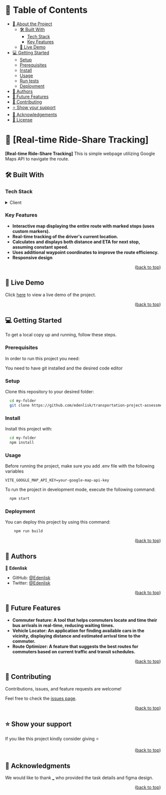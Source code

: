
# 📗 Table of Contents

- [📖 About the Project](#about-project)
    - [🛠 Built With](#built-with)
        - [Tech Stack](#tech-stack)
        - [Key Features](#key-features)
    - [🚀 Live Demo](#live-demo)
- [💻 Getting Started](#getting-started)
    - [Setup](#setup)
    - [Prerequisites](#prerequisites)
    - [Install](#install)
    - [Usage](#usage)
    - [Run tests](#run-tests)
    - [Deployment](#triangular_flag_on_post-deployment)
- [👥 Authors](#authors)
- [🔭 Future Features](#future-features)
- [🤝 Contributing](#contributing)
- [⭐️ Show your support](#support)
- [🙏 Acknowledgements](#acknowledgements)
- [📝 License](#license)


# 📖 [Real-time Ride-Share Tracking] <a name="about-project"></a>


**[Real-time Ride-Share Tracking]**  This is simple webpage utilizing Google Maps API to navigate the route.
## 🛠 Built With <a name="built-with"></a>

### Tech Stack <a name="tech-stack"></a>

<details>
  <summary>Client</summary>
  <ul>
    <li><a href="https://react.dev/">Reactjs</a></li>
    <li><a href="https://tailwindcss.com/">TailwindCSS</a></li>
    <li><a href="https://developers.google.com/maps">Google Maps API</a></li>
  </ul>
</details>


### Key Features <a name="key-features"></a>

- **Interactive map displaying the entire route with marked stops (uses custom markers).**
- **Real-time tracking of the driver's current location.**
- **Calculates and displays both distance and ETA for next stop, assuming constant speed.**
- **Uses additional waypoint coordinates to improve the route efficiency.**
- **Responsive design**


<p align="right">(<a href="#readme-top">back to top</a>)</p>

## 🚀 Live Demo <a name="live-demo"></a>
Click [here](https://real-time-ride-share-tracking.vercel.app/) to view a live demo of the project.


<p align="right">(<a href="#readme-top">back to top</a>)</p>


## 💻 Getting Started <a name="getting-started"></a>


To get a local copy up and running, follow these steps.

### Prerequisites

In order to run this project you need:

You need to have git installed and the desired code editor

### Setup

Clone this repository to your desired folder:

```sh
  cd my-folder
  git clone https://github.com/edenlisk/transportation-project-assessment.git
```

### Install

Install this project with:

```sh
  cd my-folder
  npm install
```
### Usage

Before running the project, make sure you add .env file with the following variables
```shell
VITE_GOOGLE_MAP_API_KEY=your-google-map-api-key
```
To run the project in development mode, execute the following command:


```sh
  npm start
```


### Deployment

You can deploy this project by using this command:


```sh
    npm run build
```

<p align="right">(<a href="#readme-top">back to top</a>)</p>

## 👥 Authors <a name="authors"></a>

👤 **Edenlisk**

- GitHub: [@Edenlisk](https://github.com/edenlisk)
- Twitter: [@Edenlisk](https://twitter.com/nkumbuyedeni)



<p align="right">(<a href="#readme-top">back to top</a>)</p>


## 🔭 Future Features <a name="future-features"></a>

[comment]: <> (> Describe 1 - 3 features you will add to the project.)

- **Commuter feature: A tool that helps commuters locate and time their bus arrivals in
  real-time, reducing waiting times.**
- **Vehicle Locator: An application for finding available cars in the vicinity, displaying
  distance and estimated arrival time to the commuter.**
- **Route Optimizer: A feature that suggests the best routes for commuters based on
  current traffic and transit schedules.**

<p align="right">(<a href="#readme-top">back to top</a>)</p>


## 🤝 Contributing <a name="contributing"></a>

Contributions, issues, and feature requests are welcome!

Feel free to check the [issues page](https://github.com/edenlisk/transportation-project-assessment/issues).

<p align="right">(<a href="#readme-top">back to top</a>)</p>


## ⭐️ Show your support <a name="support"></a>

[comment]: <> (> Write a message to encourage readers to support your project)

If you like this project kindly consider giving ⭐

<p align="right">(<a href="#readme-top">back to top</a>)</p>

## 🙏 Acknowledgments <a name="acknowledgements"></a>

[comment]: <> (> Give credit to everyone who inspired your codebase.)

We would like to thank [_]() who provided the task details and figma design.

<p align="right">(<a href="#readme-top">back to top</a>)</p>


